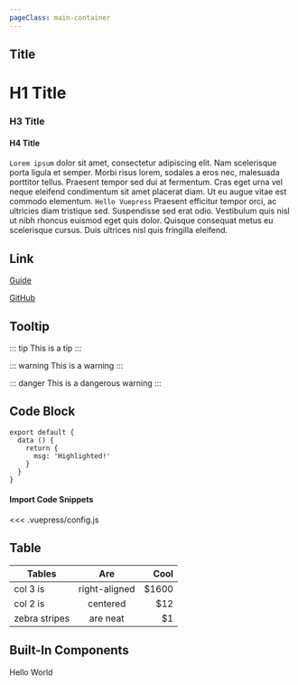 ```yaml
---
pageClass: main-container
---
```


<!-- Heading Tag -->
## Title

# H1 Title

<!-- ## H2 Title -->

### H3 Title

#### H4 Title

`Lorem ipsum` dolor sit amet, consectetur adipiscing elit. Nam scelerisque porta ligula et semper. Morbi risus lorem, sodales a eros nec, malesuada porttitor tellus. Praesent tempor sed dui at fermentum. Cras eget urna vel neque eleifend condimentum sit amet placerat diam. Ut eu augue vitae est commodo elementum. `Hello Vuepress` Praesent efficitur tempor orci, ac ultricies diam tristique sed. Suspendisse sed erat odio. Vestibulum quis nisl ut nibh rhoncus euismod eget quis dolor. Quisque consequat metus eu scelerisque cursus. Duis ultrices nisl quis fringilla eleifend.

## Link
[Guide](/guide.html)

[GitHub](https://github.com/choijaewoong)

##  Tooltip
::: tip
This is a tip
:::

::: warning
This is a warning
:::

::: danger
This is a dangerous warning
:::

## Code Block
``` js{1,4,5}
export default {
  data () {
    return {
      msg: 'Highlighted!'
    }
  }
}
```
#### Import Code Snippets
<<< .vuepress/config.js

## Table
| Tables        | Are           | Cool  |
| ------------- |:-------------:| -----:|
| col 3 is      | right-aligned | $1600 |
| col 2 is      | centered      |   $12 |
| zebra stripes | are neat      |    $1 |

## Built-In Components

Hello World <Badge text="beta" type="warn"/> <Badge text="0.10.1+"/>

<OutboundLink/>
